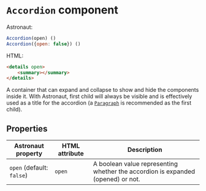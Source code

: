 # `Accordion` component
Astronaut:
```javascript
Accordion(open) ()
Accordion({open: false}) ()
```

HTML:
```html
<details open>
    <summary></summary>
</details>
```

A container that can expand and collapse to show and hide the components inside it. With Astronaut, first child will always be visible and is effectively used as a title for the accordion (a [`Paragraph`](paragraph.md) is recommended as the first child).

## Properties
| Astronaut property | HTML attribute | Description |
|---|---|---|
|`open` (default: `false`) | `open` | A boolean value representing whether the accordion is expanded (opened) or not. |